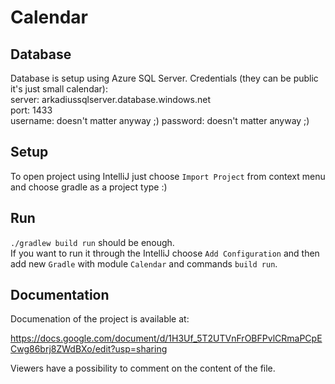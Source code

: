 # Calendar

## Database
Database is setup using Azure SQL Server. Credentials (they can be public it's just small calendar): \
server: arkadiussqlserver.database.windows.net \
port: 1433 \
username: doesn't matter anyway ;)
password: doesn't matter anyway ;)

## Setup
To open project using IntelliJ just choose `Import Project` from context menu and choose gradle as a project type :)

## Run
`./gradlew build run` should be enough. \
If you want to run it through the IntelliJ choose `Add Configuration` and then add new `Gradle` with module `Calendar` and commands `build run`.

## Documentation
Documenation of the project is available at:

https://docs.google.com/document/d/1H3Uf_5T2UTVnFrOBFPvlCRmaPCpECwg86brj8ZWdBXo/edit?usp=sharing

Viewers have a possibility to comment on the content of the file.
